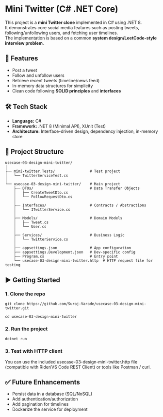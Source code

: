 # Mini Twitter (C# .NET Core)

This project is a **mini Twitter clone** implemented in C# using .NET 8.  
It demonstrates core social media features such as posting tweets, following/unfollowing users, and fetching user timelines.  
The implementation is based on a common **system design/LeetCode-style interview problem**.

## 🚀 Features
- Post a tweet
- Follow and unfollow users
- Retrieve recent tweets (timeline/news feed)
- In-memory data structures for simplicity
- Clean code following **SOLID principles** and **interfaces**

## 🛠️ Tech Stack
- **Language:** C#
- **Framework:** .NET 8 (Minimal API), XUnit (Test)
- **Architecture:** Interface-driven design, dependency injection, in-memory store  

## 📂 Project Structure
```text
usecase-03-design-mini-twitter/
│
├── mini-twitter.Tests/                # Test project
│   └── TwitterServiceTest.cs
│
└── usecase-03-design-mini-twitter/    # Main project
    ├── DTOs/                          # Data Transfer Objects
    │   ├── CreateTweetDto.cs
    │   └── FollowRequestDto.cs
    │
    ├── Interfaces/                    # Contracts / Abstractions
    │   └── ITwitterService.cs
    │
    ├── Models/                        # Domain Models
    │   ├── Tweet.cs
    │   └── User.cs
    │
    ├── Services/                      # Business Logic
    │   └── TwitterService.cs
    │
    ├── appsettings.json               # App configuration
    ├── appsettings.Development.json   # Dev-specific config
    ├── Program.cs                     # Entry point
    └── usecase-03-design-mini-twitter.http  # HTTP request file for testing
```

## ▶️ Getting Started
### 1. Clone the repo
```
git clone https://github.com/Suraj-Varade/usecase-03-design-mini-twitter.git

cd usecase-03-design-mini-twitter
```
### 2. Run the project
```
dotnet run
```
### 3. Test with HTTP client
You can use the included usecase-03-design-mini-twitter.http file (compatible with Rider/VS Code REST Client)
or tools like Postman / curl.

## ✅ Future Enhancements
- Persist data in a database (SQL/NoSQL)
- Add authentication/authorization
- Add pagination for timelines
- Dockerize the service for deployment
